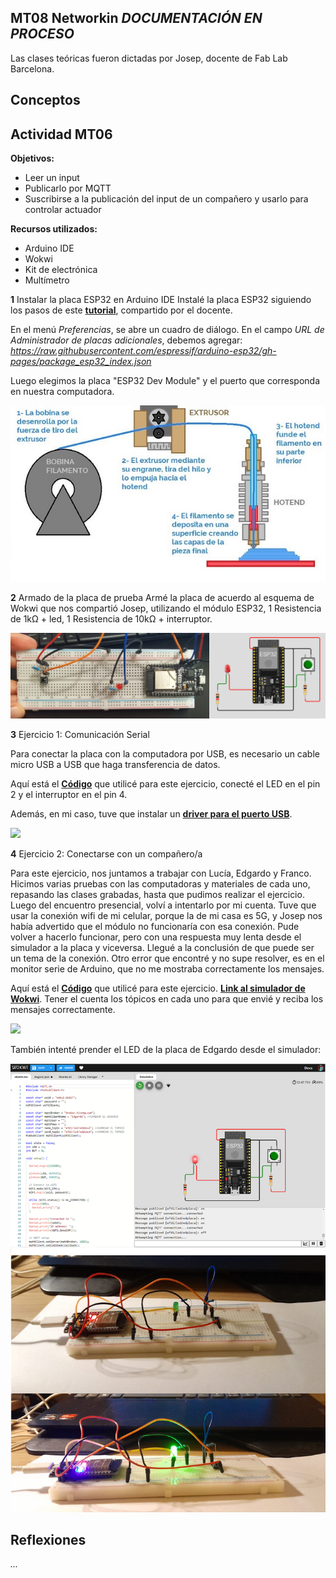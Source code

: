 ## MT08 Networkin  *DOCUMENTACIÓN EN PROCESO*

Las clases teóricas fueron dictadas por Josep, docente de Fab Lab Barcelona.


## Conceptos 




## Actividad MT06

**Objetivos:**

- Leer un input 
- Publicarlo por MQTT
- Suscribirse a la publicación del input de un compañero y usarlo para controlar actuador

**Recursos utilizados:**

- Arduino IDE
- Wokwi
- Kit de electrónica
- Multímetro 


**1**  Instalar la placa ESP32 en Arduino IDE
Instalé la placa ESP32 siguiendo los pasos de este **[tutorial](https://randomnerdtutorials.com/installing-the-esp32-board-in-arduino-ide-windows-instructions/)**, compartido por el docente. 

En el menú *Preferencias*, se abre un cuadro de diálogo. En el campo *URL de Administrador de placas adicionales*, debemos agregar: *https://raw.githubusercontent.com/espressif/arduino-esp32/gh-pages/package_esp32_index.json*

Luego elegimos la placa "ESP32 Dev Module" y el puerto que corresponda en nuestra computadora.

![](../images/fdm.jpg)


**2** Armado de la placa de prueba
Armé la placa de acuerdo al esquema de Wokwi que nos compartió Josep, utilizando el módulo ESP32, 1 Resistencia de 1kΩ + led,  1 Resistencia de 10kΩ + interruptor.

![](../images/MT06/esquemaplaca.jpg)


**3** Ejercicio 1: Comunicación Serial

Para conectar la placa con la computadora por USB, es necesario un cable micro USB a USB que haga transferencia de datos.

Aquí está el **[Código](https://docs.google.com/document/d/1UMc_qvElfFw0MUEJ-5eqEtJEGUaGrUDGHLj8q1K5aBM/edit?usp=sharing)** que utilicé para este ejercicio, conecté el LED en el pin 2 y el interruptor en el pin 4.

Además, en mi caso, tuve que instalar un **[driver para el puerto USB](https://www.silabs.com/developers/usb-to-uart-bridge-vcp-drivers)**.

![](../images/MT06/ej1.gif)


**4** Ejercicio 2: Conectarse con un compañero/a

Para este ejercicio, nos juntamos a trabajar con Lucía, Edgardo y Franco.
Hicimos varias pruebas con las computadoras y materiales de cada uno, repasando las clases grabadas, hasta que pudimos realizar el ejercicio.
Luego del encuentro presencial, volví a intentarlo por mi cuenta. Tuve que usar la conexión wifi de mi celular, porque la de mi casa es 5G, y Josep nos había advertido que el módulo no funcionaría con esa conexión. Pude volver a hacerlo funcionar, pero con una respuesta muy lenta desde el simulador a la placa y viceversa. Llegué a la conclusión de que puede ser un tema de la conexión.
Otro error que encontré y no supe resolver, es en el monitor serie de Arduino, que no me mostraba correctamente los mensajes.

Aquí está el **[Código](https://docs.google.com/document/d/1CsM0c7ySZivnFYKbRN0Cm0JNbJxmrPOhX3HlvLOeLHM/edit?usp=sharing)** que utilicé para este ejercicio.
**[Link al simulador de Wokwi](https://wokwi.com/projects/409772788566161409)**. Tener el cuenta los tópicos en cada uno para que envié y reciba los mensajes correctamente.

![](../images/MT06/ej2.gif)

También intenté prender el LED de la placa de Edgardo desde el simulador:

![](../images/MT06/simuladorED.PNG)


## Reflexiones

*...* 
